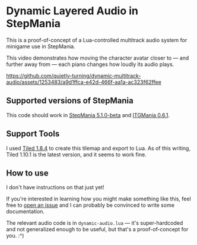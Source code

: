 # Dynamic Layered Audio in StepMania

This is a proof-of-concept of a Lua-controlled multitrack audio system for
minigame use in StepMania.

This video demonstrates how moving the character avatar closer to — and further
away from — each piano changes how loudly its audio plays.

https://github.com/quietly-turning/dynamic-multitrack-audio/assets/1253483/a9d1ffca-e42d-466f-aa1a-ac323f62ffee

## Supported versions of StepMania

This code should work in [StepMania 5.1.0-beta](https://github.com/stepmania/stepmania/releases/tag/v5.1.0-b2) 
and [ITGMania 0.6.1](https://github.com/itgmania/itgmania/releases/tag/v0.6.1).

## Support Tools

I used [Tiled 1.8.4](https://www.mapeditor.org/download.html) to create this tilemap and export to Lua. 
As of this writing, Tiled 1.10.1 is the latest version, and it seems to work fine.

## How to use

I don't have instructions on that just yet!

If you're interested in learning how you might make something like this, feel
free to [open an issue](https://github.com/quietly-turning/dynamic-layered-audio-demo/issues) and
I can probably be convinced to write some documentation.

The relevant audio code is in `dynamic-audio.lua` — it's super-hardcoded and not
generalized enough to be useful, but that's a proof-of-concept for you. :^)
